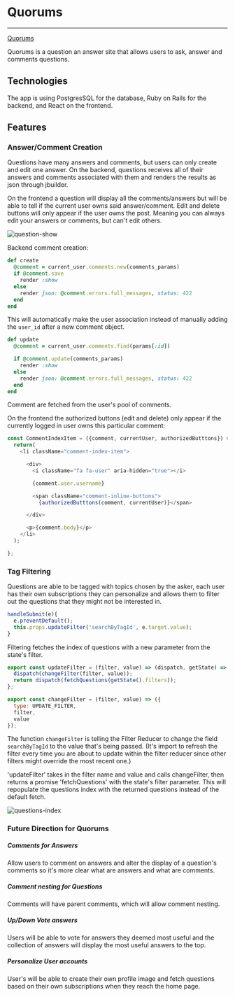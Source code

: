 # Quorums
------

[Quorums](https://quorums.herokuapp.com)

Quorums is a question an answer site that allows users to ask, answer and comments questions.

## Technologies

The app is using PostgresSQL for the database, Ruby on Rails for the backend, and  React on the frontend.

## Features

### Answer/Comment Creation

Questions have many answers and comments, but users can only create and edit one answer. On the backend, questions receives all of their answers and comments associated with them and renders the results as json through jbuilder.

On the frontend a question will display all the comments/answers but will be able to tell if the current user owns said answer/comment. Edit and delete buttons will only appear if the user owns the post. Meaning you can always edit your answers or comments, but can't edit others.

![question-show](wireframes/question-show.png)

Backend comment creation:

```Ruby
def create
  @comment = current_user.comments.new(comments_params)
  if @comment.save
    render :show
  else
    render json: @comment.errors.full_messages, status: 422
  end
end
```
This will automatically make the user association instead of manually adding the `user_id` after a new comment object.

```Ruby
def update
  @comment = current_user.comments.find(params[:id])

  if @comment.update(comments_params)
    render :show
  else
    render json: @comment.errors.full_messages, status: 422
  end
end
```

Comment are fetched from the user's pool of comments.

On the frontend the authorized buttons (edit and delete) only appear if the currently logged in user owns this particular comment:

```javascript
const CommentIndexItem = ({comment, currentUser, authorizedButttons}) => {
  return(
    <li className="comment-index-item">

      <div>
        <i className="fa fa-user" aria-hidden="true"></i>

        {comment.user.username}

        <span className="comment-inline-buttons">
          {authorizedButttons(comment, currentUser)}</span>

      </div>

      <p>{comment.body}</p>
    </li>
  );

};
```

### Tag Filtering

Questions are able to be tagged with topics chosen by the asker, each user has their own subscriptions they can personalize and allows them to filter out the questions that they might not be interested in.

```javascript
handleSubmit(e){
  e.preventDefault();
  this.props.updateFilter('searchByTagId', e.target.value);
}
```

Filtering fetches the index of questions with a new parameter from the state's filter.

```javascript
export const updateFilter = (filter, value) => (dispatch, getState) => {
  dispatch(changeFilter(filter, value));
  return dispatch(fetchQuestions(getState().filters));
};

export const changeFilter = (filter, value) => ({
  type: UPDATE_FILTER,
  filter,
  value
});
```

The function `changeFilter` is telling the Filter Reducer to change the field `searchByTagId` to the value that's being passed. (It's import to refresh the filter every time you are about to update within the filter reducer since other filters might override the most recent one.)

'updateFilter' takes in the filter name and value and calls changeFilter, then returns a promise 'fetchQuestions' with the state's filter parameter. This will repopulate the questions index with the returned questions instead of the default fetch.

![questions-index](wireframes/question-index.png)

### Future Direction for Quorums

##### Comments for Answers
Allow users to comment on answers and alter the display of a question's comments so it's more clear what are answers and what are comments.

##### Comment nesting for Questions
Comments will have parent comments, which will allow comment nesting.

##### Up/Down Vote answers
Users will be able to vote for answers they deemed most useful and the collection of answers will display the most useful answers to the top.

##### Personalize User accounts
User's will be able to create their own profile image and fetch questions based on their own subscriptions when they reach the home page.
